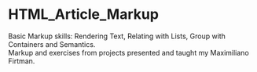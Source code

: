 # HTML_Article_Markup
Basic Markup skills:  Rendering Text, Relating with Lists, Group with Containers and Semantics.  
Markup and exercises from projects presented and taught my Maximiliano Firtman.
